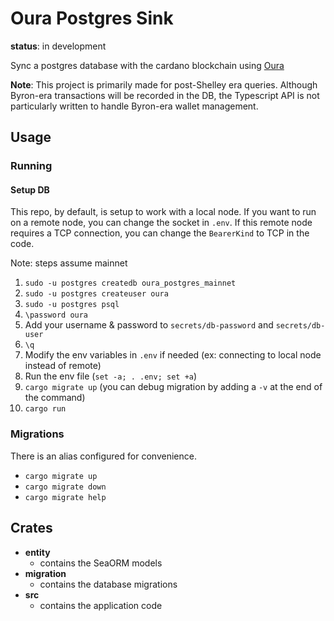 # Oura Postgres Sink

**status**: in development

Sync a postgres database with the cardano blockchain using [Oura](https://github.com/txpipe/oura)

**Note**: This project is primarily made for post-Shelley era queries. Although Byron-era transactions will be recorded in the DB, the Typescript API is not particularly written to handle Byron-era wallet management.

## Usage

### Running

#### Setup DB

This repo, by default, is setup to work with a local node. If you want to run on a remote node, you can change the socket in `.env`. If this remote node requires a TCP connection, you can change the `BearerKind` to TCP in the code.

Note: steps assume mainnet

1) `sudo -u postgres createdb oura_postgres_mainnet`
1) `sudo -u postgres createuser oura`
1) `sudo -u postgres psql`
1) `\password oura`
1) Add your username & password to `secrets/db-password` and `secrets/db-user`
1) `\q`
1) Modify the env variables in `.env` if needed (ex: connecting to local node instead of remote)
1) Run the env file (`set -a; . .env; set +a`) 
1) `cargo migrate up` (you can debug migration by adding a `-v` at the end of the command)
1) `cargo run`

### Migrations

There is an alias configured for convenience.

- `cargo migrate up`
- `cargo migrate down`
- `cargo migrate help`

## Crates

- **entity**
  - contains the SeaORM models
- **migration**
  - contains the database migrations
- **src**
  - contains the application code
